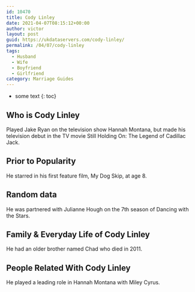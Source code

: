 ```yaml
---
id: 10470
title: Cody Linley
date: 2021-04-07T08:15:12+00:00
author: victor
layout: post
guid: https://ukdataservers.com/cody-linley/
permalink: /04/07/cody-linley
tags:
  - Husband
  - Wife
  - Boyfriend
  - Girlfriend
category: Marriage Guides
---
```


* some text
{: toc}


## Who is Cody Linley



Played Jake Ryan on the television show Hannah Montana, but made his television debut in the TV movie Still Holding On: The Legend of Cadillac Jack.

                
                
                
## Prior to Popularity



He starred in his first feature film, My Dog Skip, at age 8.

                
                
                
## Random data



He was partnered with Julianne Hough on the 7th season of Dancing with the Stars.

                
                
                
## Family & Everyday Life of Cody Linley



He had an older brother named Chad who died in 2011.

                
                
                
## People Related With Cody Linley



He played a leading role in Hannah Montana with Miley Cyrus.

                
              
            
          
          
          